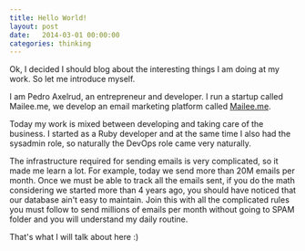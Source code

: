 ```yaml
---
title: Hello World!
layout: post
date:   2014-03-01 00:00:00
categories: thinking
---
```



Ok, I decided I should blog about the interesting things I am doing at my work. So let me introduce myself.

I am Pedro Axelrud, an entrepreneur and developer. I run a startup called Mailee.me, we develop an email marketing platform called [Mailee.me](http://mailee.me).

Today my work is mixed between developing and taking care of the business. I started as a Ruby developer and at the same time I also had the sysadmin role, so naturally the DevOps role came very naturally.

The infrastructure required for sending emails is very complicated, so it made me learn a lot. For example, today we send more than 20M emails per month. Once we must be able to track all the emails sent, if you do the math considering we started more than 4 years ago, you should have noticed that our database ain't easy to maintain. Join this with all the complicated rules you must follow to send millions of emails per month without going to SPAM folder and you will understand my daily routine.

That's what I will talk about here :)

